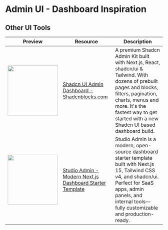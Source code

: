 # Admin UI - Dashboard Inspiration

## Other UI Tools

| Preview | Resource | Description |
|---------|----------|-------------|
| <img src="https://deifkwefumgah.cloudfront.net/shadcnblocks/images/og/og-admin.png" width="160"> | [Shadcn UI Admin Dashboard - Shadcnblocks.com](https://shadcnblocks-admin.vercel.app) | A premium Shadcn Admin Kit built with Next.js, React, shadcn/ui & Tailwind. With dozens of prebuilt pages and blocks, filters, pagination, charts, menus and more. It's the fastest way to get started with a new Shadcn UI based dashboard build. |
| <img src="" width="160"> | [Studio Admin - Modern Next.js Dashboard Starter Template](https://next-shadcn-admin-dashboard.vercel.app/dashboard/default) | Studio Admin is a modern, open-source dashboard starter template built with Next.js 15, Tailwind CSS v4, and shadcn/ui. Perfect for SaaS apps, admin panels, and internal tools—fully customizable and production-ready. |
